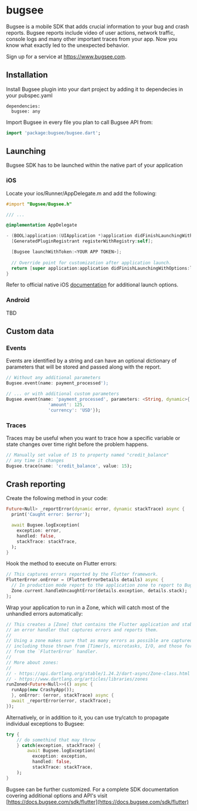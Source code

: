# bugsee

Bugsee is a mobile SDK that adds crucial information to your bug and crash reports. Bugsee reports include video of user actions, network traffic, console logs and many other important traces from your app. Now you know what exactly led to the unexpected behavior.

Sign up for a service at https://www.bugsee.com.

## Installation

Install Bugsee plugin into your dart project by adding it to dependecies in your pubspec.yaml

```
dependencies:
  bugsee: any
```

Import Bugsee in every file you plan to call Bugsee API from:

```dart
import 'package:bugsee/bugsee.dart';
```

## Launching

Bugsee SDK has to be launched within the native part of your application

### iOS

Locate your ios/Runner/AppDelegate.m and add the following:

```objectivec
#import "Bugsee/Bugsee.h"

/// ...

@implementation AppDelegate

- (BOOL)application:(UIApplication *)application didFinishLaunchingWithOptions:(NSDictionary *)launchOptions {
  [GeneratedPluginRegistrant registerWithRegistry:self];

  [Bugsee launchWithToken:<YOUR APP TOKEN>];
  
  // Override point for customization after application launch.
  return [super application:application didFinishLaunchingWithOptions:launchOptions];
}
```

Refer to official native iOS [documentation](https://docs.bugsee.com/sdk/ios/installation) for additional launch options.

### Android

TBD

## Custom data

### Events

Events are identified by a string and can have an optional dictionary of parameters that will be stored and passed along with the report.

```dart
// Without any additional parameters
Bugsee.event(name: payment_processed');

// ... or with additional custom parameters
Bugsee.event(name: 'payment_processed', parameters: <String, dynamic>{
                'amount': 125,
                'currency': 'USD'});
```

### Traces

Traces may be useful when you want to trace how a specific variable or state changes over time right before the problem happens.

```dart
// Manually set value of 15 to property named "credit_balance"
// any time it changes
Bugsee.trace(name: 'credit_balance', value: 15);    
```

## Crash reporting

Create the following method in your code:

```dart
Future<Null> _reportError(dynamic error, dynamic stackTrace) async {
  print('Caught error: $error');

  await Bugsee.logException(
    exception: error,
    handled: false,
    stackTrace: stackTrace,
  );
}
```

Hook the method to execute on Flutter errors:

```dart
// This captures errors reported by the Flutter framework.
FlutterError.onError = (FlutterErrorDetails details) async {
  // In production mode report to the application zone to report to Bugsee.
  Zone.current.handleUncaughtError(details.exception, details.stack);
};
```

Wrap your application to run in a Zone, which will catch most of the unhandled
errors automatically:

```dart
// This creates a [Zone] that contains the Flutter application and stablishes
// an error handler that captures errors and reports them.
//
// Using a zone makes sure that as many errors as possible are captured,
// including those thrown from [Timer]s, microtasks, I/O, and those forwarded
// from the `FlutterError` handler.
//
// More about zones:
//
// - https://api.dartlang.org/stable/1.24.2/dart-async/Zone-class.html
// - https://www.dartlang.org/articles/libraries/zones
runZoned<Future<Null>>(() async {
  runApp(new CrashyApp());
  }, onError: (error, stackTrace) async {
  await _reportError(error, stackTrace);
});
```

Alternatively, or in addition to it, you can use try/catch to propagate
individual exceptions to Bugsee:

```dart
try {
    // do somethind that may throw
    } catch(exception, stackTrace) {
        await Bugsee.logException(
          exception: exception,
          handled: false,
          stackTrace: stackTrace,
    );
}
```

Bugsee can be further customized. For a complete SDK documentation covering additional options and API's visit [https://docs.bugsee.com/sdk/flutter](https://docs.bugsee.com/sdk/flutter)